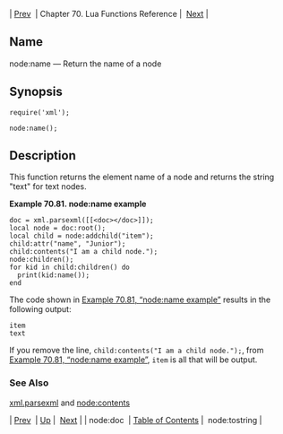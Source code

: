 | [Prev](lua.ref.xml.node_doc)  | Chapter 70. Lua Functions Reference |  [Next](lua.ref.xml.node_tostring) |

<a name="lua.ref.xml.node_name"></a>
## Name

node:name — Return the name of a node

<a name="idp19463648"></a>
## Synopsis

`require('xml');`

`node:name();`

<a name="idp19466608"></a>
## Description

This function returns the element name of a node and returns the string "text" for text nodes.

<a name="lua.ref.xml.node_name.example"></a>

**Example 70.81. node:name example**

```
doc = xml.parsexml([[<doc></doc>]]);
local node = doc:root();
local child = node:addchild("item");
child:attr("name", "Junior");
child:contents("I am a child node.");
node:children();
for kid in child:children() do
  print(kid:name());
end
```

The code shown in [Example 70.81, “node:name example”](lua.ref.xml.node_name#lua.ref.xml.node_name.example "Example 70.81. node:name example") results in the following output:

```
item
text
```

If you remove the line, `child:contents("I am a child node.");`, from [Example 70.81, “node:name example”](lua.ref.xml.node_name#lua.ref.xml.node_name.example "Example 70.81. node:name example"), `item` is all that will be output.

<a name="idp19474144"></a>
### See Also

[xml.parsexml](lua.ref.xml.parsexml "xml.parsexml") and [node:contents](lua.ref.xml.node_contents "node:contents")

| [Prev](lua.ref.xml.node_doc)  | [Up](lua.function.details) |  [Next](lua.ref.xml.node_tostring) |
| node:doc  | [Table of Contents](index) |  node:tostring |

